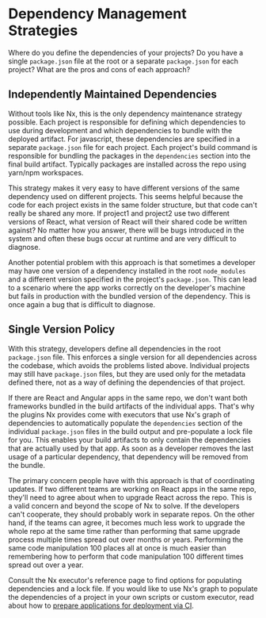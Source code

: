 # Dependency Management Strategies

Where do you define the dependencies of your projects? Do you have a single `package.json` file at the root or a separate `package.json` for each project? What are the pros and cons of each approach?

## Independently Maintained Dependencies

Without tools like Nx, this is the only dependency maintenance strategy possible. Each project is responsible for defining which dependencies to use during development and which dependencies to bundle with the deployed artifact. For javascript, these dependencies are specified in a separate `package.json` file for each project. Each project's build command is responsible for bundling the packages in the `dependencies` section into the final build artifact. Typically packages are installed across the repo using yarn/npm workspaces.

This strategy makes it very easy to have different versions of the same dependency used on different projects. This seems helpful because the code for each project exists in the same folder structure, but that code can't really be shared any more. If project1 and project2 use two different versions of React, what version of React will their shared code be written against? No matter how you answer, there will be bugs introduced in the system and often these bugs occur at runtime and are very difficult to diagnose.

Another potential problem with this approach is that sometimes a developer may have one version of a dependency installed in the root `node_modules` and a different version specified in the project's `package.json`. This can lead to a scenario where the app works correctly on the developer's machine but fails in production with the bundled version of the dependency. This is once again a bug that is difficult to diagnose.

## Single Version Policy

With this strategy, developers define all dependencies in the root `package.json` file. This enforces a single version for all dependencies across the codebase, which avoids the problems listed above. Individual projects may still have `package.json` files, but they are used only for the metadata defined there, not as a way of defining the dependencies of that project.

If there are React and Angular apps in the same repo, we don't want both frameworks bundled in the build artifacts of the individual apps. That's why the plugins Nx provides come with executors that use Nx's graph of dependencies to automatically populate the `dependencies` section of the individual `package.json` files in the build output and pre-populate a lock file for you. This enables your build artifacts to only contain the dependencies that are actually used by that app. As soon as a developer removes the last usage of a particular dependency, that dependency will be removed from the bundle.

The primary concern people have with this approach is that of coordinating updates. If two different teams are working on React apps in the same repo, they'll need to agree about when to upgrade React across the repo. This is a valid concern and beyond the scope of Nx to solve. If the developers can't cooperate, they should probably work in separate repos. On the other hand, if the teams can agree, it becomes much less work to upgrade the whole repo at the same time rather than performing that same upgrade process multiple times spread out over months or years. Performing the same code manipulation 100 places all at once is much easier than remembering how to perform that code manipulation 100 different times spread out over a year.

Consult the Nx executor's reference page to find options for populating dependencies and a lock file. If you would like to use Nx's graph to populate the dependencies of a project in your own scripts or custom executor, read about how to [prepare applications for deployment via CI](/nx-cloud/recipes/other/ci-deployment).
